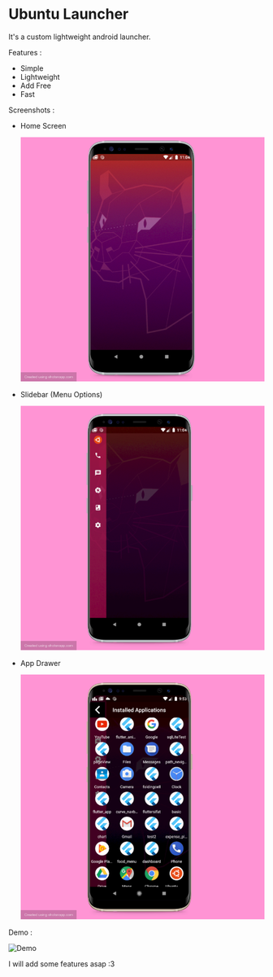 # Ubuntu Launcher

It's a custom lightweight android launcher.

Features :

- Simple
- Lightweight
- Add Free
- Fast

Screenshots :

- Home Screen

  ![Home](fastlane/metadata/android/en-US/images/phoneScreenshots/1.png)

- Slidebar (Menu Options)

  ![Slidebar](fastlane/metadata/android/en-US/images/phoneScreenshots/2.png)

- App Drawer

  ![Drawer](fastlane/metadata/android/en-US/images/phoneScreenshots/3.png)

Demo :

![Demo](fastlane/metadata/android/en-US/images/phoneScreenshots/4.gif)

I will add some features asap :3
